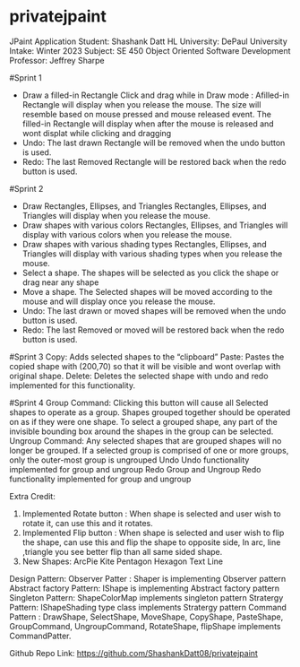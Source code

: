 # privatejpaint
JPaint Application
Student: Shashank Datt HL 
University: DePaul University
Intake: Winter 2023
Subject: SE 450 Object Oriented Software Development 
Professor: Jeffrey Sharpe  

#Sprint 1
- Draw a filled-in Rectangle
  Click and drag while in Draw mode :
    Afilled-in Rectangle will display when you release the mouse. 
    The size will resemble based on mouse pressed and mouse released event.
    The filled-in Rectangle will display when after the mouse is released and wont displat while clicking and dragging
- Undo:
    The last drawn Rectangle will be removed when the undo button is used.
- Redo:
     The last Removed Rectangle will be restored back when the redo button is used.

#Sprint 2
- Draw Rectangles, Ellipses, and Triangles
   Rectangles, Ellipses, and Triangles will display when you release the mouse.
- Draw shapes with various colors
   Rectangles, Ellipses, and Triangles will display with various colors when you release the mouse.
- Draw shapes with various shading types
   Rectangles, Ellipses, and Triangles will display with various shading types when you release the mouse.
- Select a shape. 
   The shapes will be selected as you click the shape or drag near any shape
- Move a shape.
   The Selected shapes will be moved according to the mouse and will display once you release the mouse.
- Undo:
    The last drawn or moved shapes will be removed when the undo button is used.
- Redo:
     The last Removed or moved will be restored back when the redo button is used.
     
#Sprint 3
 Copy:
  Adds selected shapes to the “clipboard”
 Paste:
  Pastes the copied shape with (200,70) so that it will be visible and wont overlap with original shape.
 Delete:
  Deletes the selected shape with undo and redo implemented for this functionality.
  
#Sprint 4
  Group Command:
    Clicking this button will cause all Selected shapes to operate as a group.
    Shapes grouped together should be operated on as if they were one shape.
    To select a grouped shape, any part of the invisible bounding box around the shapes in the group can be selected.
  Ungroup Command:
   Any selected shapes that are grouped shapes will no longer be grouped.
    If a selected group is comprised of one or more groups, only the outer-most group is ungrouped
  Undo
    Undo functionality implemented for group and ungroup
  Redo Group and Ungroup
    Redo functionality implemented for group and ungroup
    
Extra Credit:
1.  Implemented Rotate button : When shape is selected and user wish to rotate it, can use this and it rotates.
2.  Implemented Flip button : When shape is selected and user wish to flip the shape, can use this and flip the shape to opposite side, In arc, line ,triangle you see     better flip than all same sided shape.
3. New Shapes:
  ArcPie
  Kite
  Pentagon
  Hexagon
  Text
  Line
    
Design Pattern:
  Observer Patter : Shaper is implementing Observer pattern 
  Abstract factory Pattern: IShape is implementing Abstract factory pattern
  Singleton Pattern: ShapeColorMap implements singleton pattern
  Stratergy Pattern: IShapeShading type class implements Stratergy pattern
  Command Pattern : DrawShape, SelectShape, MoveShape, CopyShape, PasteShape, GroupCommand, UngroupCommand, RotateShape, flipShape implements CommandPatter.
     
Github Repo Link:
https://github.com/ShashankDatt08/privatejpaint
